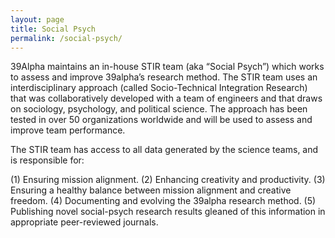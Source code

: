 ```yaml
---
layout: page
title: Social Psych
permalink: /social-psych/
---
```

39Alpha maintains an in-house STIR team (aka “Social Psych”) which works to assess and improve 39alpha’s research method. The STIR team uses an interdisciplinary approach (called Socio-Technical Integration Research) that was collaboratively developed with a team of engineers and that draws on sociology, psychology, and political science. The approach has been tested in over 50 organizations worldwide and will be used to assess and improve team performance. 

The STIR team has access to all data generated by the science teams, and is responsible for:

(1) Ensuring mission alignment.
(2) Enhancing creativity and productivity.
(3) Ensuring a healthy balance between mission alignment and creative freedom.
(4) Documenting and evolving the 39alpha research method.
(5) Publishing novel social-psych research results gleaned of this information in appropriate peer-reviewed journals.
